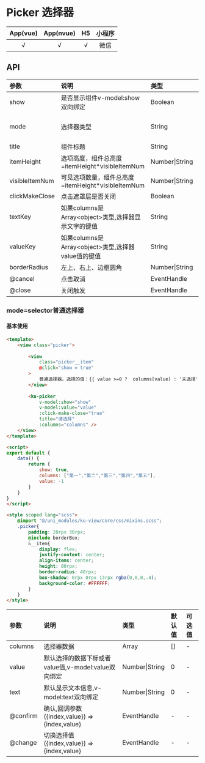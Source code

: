 # Picker 选择器
| App(vue) | App(nvue) | H5 | 小程序 |
|:-------:|:---------:|:---------:|:---------:|
| √   | √   | √   | 微信 |


## API
|参数|说明|类型|默认值|可选值|
|:------|:------|:------|:------|:------|
| show | 是否显示组件v-model:show双向绑定 | Boolean | false | true |
| mode | 选择器类型 | String | 'selector' |  [selector普通选择器](#mode=selector普通选择器) |
| title | 组件标题 | String | '' | - |
| itemHeight | 选项高度，组件总高度=itemHeight*visibleItemNum | Number\|String | 50 | - |
| visibleItemNum | 可见选项数量，组件总高度=itemHeight*visibleItemNum | Number\|String | 5 | - |
| clickMakeClose | 点击遮罩层是否关闭 | Boolean | true | false |
| textKey | 如果columns是Array\<object\>类型,选择器显示文字的键值 | String | 'text' | - |
| valueKey | 如果columns是Array\<object\>类型,选择器value值的键值 | String | 'value' | - |
| borderRadius | 左上、右上、边框圆角 | Number\|String | 0 | - |
| @cancel | 点击取消 | EventHandle | - | - |
| @close | 关闭触发 | EventHandle | - | - |



### mode=selector普通选择器
#### 基本使用
```html
<template>
	<view class="picker">
		
		<view 
			class="picker__item" 
			@click="show = true"
		>
			普通选择器，选择的值：{{ value >=0 ?  columns[value] : '未选择'}}
		</view>
		
		<ku-picker 
			v-model:show="show"
			v-model:value="value"
			:click-make-close="true"
			title="请选择"
			:columns="columns" />
	</view>
</template>

<script>
export default {
	data() {
		return {
			show: true,
			columns: ["第一","第二","第三","第四","第五"],
			value: -1
		}
	}
}
</script>

<style scoped lang="scss">
	@import "@/uni_modules/ku-view/core/css/mixins.scss";
	.picker{
		padding: 20rpx 30rpx;
		@include borderBox;
		&__item{
			display: flex;
			justify-content: center;
			align-items: center;
			height: 80rpx;
			border-radius: 40rpx;
			box-shadow: 0rpx 0rpx 13rpx rgba(0,0,0,.4);
			background-color: #FFFFFF;
		}
	}
</style>
```
|参数|说明|类型|默认值|可选值|
|:------|:------|:------|:------|:------|
| columns | 选择器数据 | Array | [] | - |
| value | 默认选择的数据下标或者value值,v-model:value双向绑定 | Number\|String| 0 | - |
| text | 默认显示文本信息,v-model:text双向绑定 | Number\|String| 0 | - |
| @confirm | 确认,回调参数({index,value}) => {index,value} | EventHandle | - | - |
| @change | 切换选择值({index,value}) => {index,value} | EventHandle | - | - |